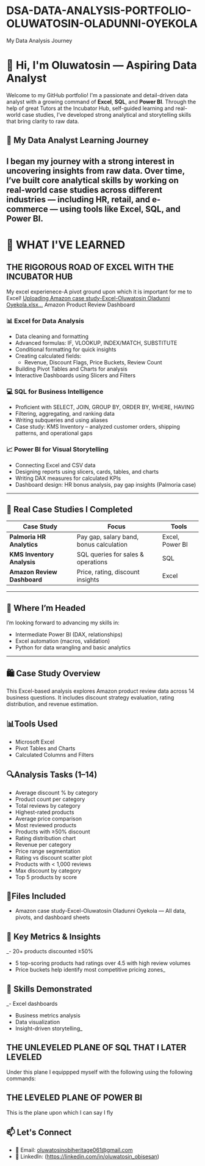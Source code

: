 # DSA-DATA-ANALYSIS-PORTFOLIO-OLUWATOSIN-OLADUNNI-OYEKOLA
My Data Analysis Journey
# 👋 Hi, I'm Oluwatosin — Aspiring Data Analyst
Welcome to my GitHub portfolio!
I'm a passionate and detail-driven data analyst with a growing command of **Excel**, **SQL**, and **Power BI**. Through the help of great Tutors at the Incubator Hub, self-guided learning and real-world case studies, I’ve developed strong analytical and storytelling skills that bring clarity to raw data.
## 🧭 My Data Analyst Learning Journey
I began my journey with a strong interest in uncovering insights from raw data. Over time, I’ve built core analytical skills by working on real-world case studies across different industries — including HR, retail, and e-commerce — using tools like **Excel**, **SQL**, and **Power BI**.
---
# 🧠 WHAT I'VE LEARNED
## THE RIGOROUS ROAD OF EXCEL WITH THE INCUBATOR HUB
My excel experienece-A pivot ground upon which it is important for me to Excel!
[Uploading Amazon case study-Excel-Oluwatosin Oladunni Oyekola.xlsx…]()
Amazon Product Review Dashboard
### 📊 Excel for Data Analysis 
- Data cleaning and formatting
- Advanced formulas: IF, VLOOKUP, INDEX/MATCH, SUBSTITUTE
- Conditional formatting for quick insights
- Creating calculated fields:
  - Revenue, Discount Flags, Price Buckets, Review Count
- Building Pivot Tables and Charts for analysis
- Interactive Dashboards using Slicers and Filters
### 💻 SQL for Business Intelligence
- Proficient with SELECT, JOIN, GROUP BY, ORDER BY, WHERE, HAVING
- Filtering, aggregating, and ranking data
- Writing subqueries and using aliases
- Case study: KMS Inventory – analyzed customer orders, shipping patterns, and operational gaps
### 📈 Power BI for Visual Storytelling
- Connecting Excel and CSV data
- Designing reports using slicers, cards, tables, and charts
- Writing DAX measures for calculated KPIs
- Dashboard design: HR bonus analysis, pay gap insights (Palmoria case)
---
## 🧪 Real Case Studies I Completed
| Case Study | Focus | Tools |
|------------|-------|-------|
| **Palmoria HR Analytics** | Pay gap, salary band, bonus calculation | Excel, Power BI |
| **KMS Inventory Analysis** | SQL queries for sales & operations | SQL |
| **Amazon Review Dashboard** | Price, rating, discount insights | Excel |
---
## 🚀 Where I’m Headed
I’m looking forward to advancing my skills in:
- Intermediate Power BI (DAX, relationships)
- Excel automation (macros, validation)
- Python for data wrangling and basic analytics
---
## 🛍️ Case Study Overview
This Excel-based analysis explores Amazon product review data across 14 business questions. It includes discount strategy evaluation, rating distribution, and revenue estimation.
## 📊Tools Used
- Microsoft Excel
- Pivot Tables and Charts
- Calculated Columns and Filters
## 🔍Analysis Tasks (1–14)
- Average discount % by category
- Product count per category
- Total reviews by category
- Highest-rated products
- Average price comparison
- Most reviewed products
- Products with ≥50% discount
- Rating distribution chart
- Revenue per category
- Price range segmentation
- Rating vs discount scatter plot
- Products with < 1,000 reviews
- Max discount by category
- Top 5 products by score
## 📁Files Included
- Amazon case study-Excel-Oluwatosin Oladunni Oyekola — All data, pivots, and dashboard sheets

## 📌 Key Metrics & Insights
_- 20+ products discounted ≥50%
- 5 top-scoring products had ratings over 4.5 with high review volumes
- Price buckets help identify most competitive pricing zones_
## 🎯 Skills Demonstrated
_- Excel dashboards
- Business metrics analysis
- Data visualization
- Insight-driven storytelling_
## THE UNLEVELED PLANE OF SQL THAT I LATER LEVELED
Under this plane I equippped myself with the following using the following commands:
## THE LEVELED PLANE OF POWER BI
This is the plane upon which I can say I fly

## 📫 Let's Connect
- 📧 Email: oluwatosinobiheritage061@gmail.com
- 🔗 LinkedIn: (https://linkedin.com/in/oluwatosin_obisesan)
